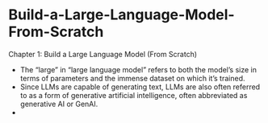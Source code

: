# Build-a-Large-Language-Model-From-Scratch

Chapter 1: Build a Large Language Model (From Scratch)

- The “large” in “large language model” refers to both the model’s size in terms of parameters and the immense dataset on which it’s trained.
- Since LLMs are capable of generating text, LLMs are also often referred to as a form of generative artificial intelligence, often abbreviated as generative AI or GenAI.
- 
